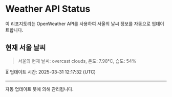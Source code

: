 
# Weather API Status

이 리포지토리는 OpenWeather API를 사용하여 서울의 날씨 정보를 자동으로 업데이트합니다.

## 현재 서울 날씨
> 서울의 현재 날씨: overcast clouds, 온도: 7.98°C, 습도: 54%

⏳ 업데이트 시간: 2025-03-31 12:17:32 (UTC)

---
자동 업데이트 봇에 의해 관리됩니다.
